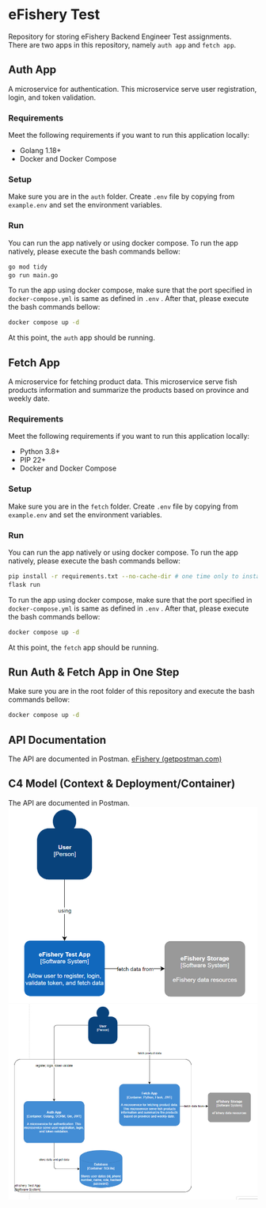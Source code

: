 # eFishery Test
Repository for storing eFishery Backend Engineer Test assignments.  
There are two apps in this repository, namely `auth app` and `fetch app`.

## Auth App
A microservice for authentication. This microservice serve user registration, login, and token validation.

### Requirements
Meet the following requirements if you want to run this application locally:
- Golang 1.18+
- Docker and Docker Compose

### Setup
Make sure you are in the `auth` folder. Create `.env` file by copying from `example.env` and set the environment variables.

### Run
You can run the app natively or using docker compose. To run the app natively, please execute the bash commands bellow:
```bash
go mod tidy
go run main.go
```
To run the app using docker compose, make sure that the port specified in `docker-compose.yml` is same as defined in `.env` . After that, please execute the bash commands bellow:
```bash
docker compose up -d
```
At this point, the `auth` app should be running.

## Fetch App
A microservice for fetching product data. This microservice serve fish products information and summarize the products based on province and weekly date.

### Requirements
Meet the following requirements if you want to run this application locally:
- Python 3.8+
- PIP 22+
- Docker and Docker Compose

### Setup
Make sure you are in the `fetch` folder. Create `.env` file by copying from `example.env` and set the environment variables.

### Run
You can run the app natively or using docker compose. To run the app natively, please execute the bash commands bellow:
```bash
pip install -r requirements.txt --no-cache-dir # one time only to install required library
flask run
```
To run the app using docker compose, make sure that the port specified in `docker-compose.yml` is same as defined in `.env` . After that, please execute the bash commands bellow:
```bash
docker compose up -d
```
At this point, the `fetch` app should be running.
## Run Auth & Fetch App in One Step
Make sure you are in the root folder of this repository and execute the bash commands bellow:
```bash
docker compose up -d
```
## API Documentation
The API are documented in Postman.
[eFishery (getpostman.com)](https://documenter.getpostman.com/view/12345457/VUqsqw6P)

## C4 Model (Context & Deployment/Container)
The API are documented in Postman.
![C4 - Context Diagram](images/c4-context-diagram.png)
<br/>
![C4 - Deployment/Container Diagram](images/c4-deployment-container-diagram.png)